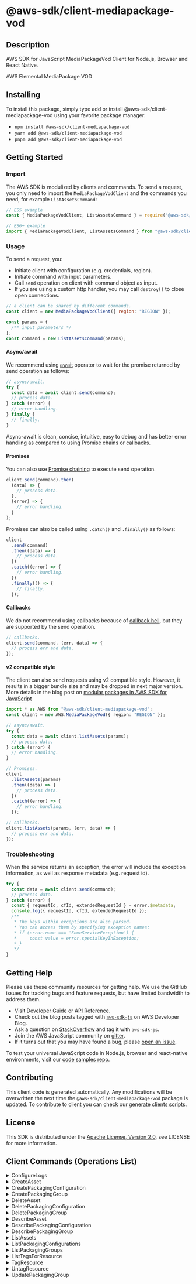 <!-- generated file, do not edit directly -->

# @aws-sdk/client-mediapackage-vod

## Description

AWS SDK for JavaScript MediaPackageVod Client for Node.js, Browser and React Native.

AWS Elemental MediaPackage VOD

## Installing

To install this package, simply type add or install @aws-sdk/client-mediapackage-vod
using your favorite package manager:

- `npm install @aws-sdk/client-mediapackage-vod`
- `yarn add @aws-sdk/client-mediapackage-vod`
- `pnpm add @aws-sdk/client-mediapackage-vod`

## Getting Started

### Import

The AWS SDK is modulized by clients and commands.
To send a request, you only need to import the `MediaPackageVodClient` and
the commands you need, for example `ListAssetsCommand`:

```js
// ES5 example
const { MediaPackageVodClient, ListAssetsCommand } = require("@aws-sdk/client-mediapackage-vod");
```

```ts
// ES6+ example
import { MediaPackageVodClient, ListAssetsCommand } from "@aws-sdk/client-mediapackage-vod";
```

### Usage

To send a request, you:

- Initiate client with configuration (e.g. credentials, region).
- Initiate command with input parameters.
- Call `send` operation on client with command object as input.
- If you are using a custom http handler, you may call `destroy()` to close open connections.

```js
// a client can be shared by different commands.
const client = new MediaPackageVodClient({ region: "REGION" });

const params = {
  /** input parameters */
};
const command = new ListAssetsCommand(params);
```

#### Async/await

We recommend using [await](https://developer.mozilla.org/en-US/docs/Web/JavaScript/Reference/Operators/await)
operator to wait for the promise returned by send operation as follows:

```js
// async/await.
try {
  const data = await client.send(command);
  // process data.
} catch (error) {
  // error handling.
} finally {
  // finally.
}
```

Async-await is clean, concise, intuitive, easy to debug and has better error handling
as compared to using Promise chains or callbacks.

#### Promises

You can also use [Promise chaining](https://developer.mozilla.org/en-US/docs/Web/JavaScript/Guide/Using_promises#chaining)
to execute send operation.

```js
client.send(command).then(
  (data) => {
    // process data.
  },
  (error) => {
    // error handling.
  }
);
```

Promises can also be called using `.catch()` and `.finally()` as follows:

```js
client
  .send(command)
  .then((data) => {
    // process data.
  })
  .catch((error) => {
    // error handling.
  })
  .finally(() => {
    // finally.
  });
```

#### Callbacks

We do not recommend using callbacks because of [callback hell](http://callbackhell.com/),
but they are supported by the send operation.

```js
// callbacks.
client.send(command, (err, data) => {
  // process err and data.
});
```

#### v2 compatible style

The client can also send requests using v2 compatible style.
However, it results in a bigger bundle size and may be dropped in next major version. More details in the blog post
on [modular packages in AWS SDK for JavaScript](https://aws.amazon.com/blogs/developer/modular-packages-in-aws-sdk-for-javascript/)

```ts
import * as AWS from "@aws-sdk/client-mediapackage-vod";
const client = new AWS.MediaPackageVod({ region: "REGION" });

// async/await.
try {
  const data = await client.listAssets(params);
  // process data.
} catch (error) {
  // error handling.
}

// Promises.
client
  .listAssets(params)
  .then((data) => {
    // process data.
  })
  .catch((error) => {
    // error handling.
  });

// callbacks.
client.listAssets(params, (err, data) => {
  // process err and data.
});
```

### Troubleshooting

When the service returns an exception, the error will include the exception information,
as well as response metadata (e.g. request id).

```js
try {
  const data = await client.send(command);
  // process data.
} catch (error) {
  const { requestId, cfId, extendedRequestId } = error.$metadata;
  console.log({ requestId, cfId, extendedRequestId });
  /**
   * The keys within exceptions are also parsed.
   * You can access them by specifying exception names:
   * if (error.name === 'SomeServiceException') {
   *     const value = error.specialKeyInException;
   * }
   */
}
```

## Getting Help

Please use these community resources for getting help.
We use the GitHub issues for tracking bugs and feature requests, but have limited bandwidth to address them.

- Visit [Developer Guide](https://docs.aws.amazon.com/sdk-for-javascript/v3/developer-guide/welcome.html)
  or [API Reference](https://docs.aws.amazon.com/AWSJavaScriptSDK/v3/latest/index.html).
- Check out the blog posts tagged with [`aws-sdk-js`](https://aws.amazon.com/blogs/developer/tag/aws-sdk-js/)
  on AWS Developer Blog.
- Ask a question on [StackOverflow](https://stackoverflow.com/questions/tagged/aws-sdk-js) and tag it with `aws-sdk-js`.
- Join the AWS JavaScript community on [gitter](https://gitter.im/aws/aws-sdk-js-v3).
- If it turns out that you may have found a bug, please [open an issue](https://github.com/aws/aws-sdk-js-v3/issues/new/choose).

To test your universal JavaScript code in Node.js, browser and react-native environments,
visit our [code samples repo](https://github.com/aws-samples/aws-sdk-js-tests).

## Contributing

This client code is generated automatically. Any modifications will be overwritten the next time the `@aws-sdk/client-mediapackage-vod` package is updated.
To contribute to client you can check our [generate clients scripts](https://github.com/aws/aws-sdk-js-v3/tree/main/scripts/generate-clients).

## License

This SDK is distributed under the
[Apache License, Version 2.0](http://www.apache.org/licenses/LICENSE-2.0),
see LICENSE for more information.

## Client Commands (Operations List)

<details>
<summary>
ConfigureLogs
</summary>

[Command API Reference](https://docs.aws.amazon.com/AWSJavaScriptSDK/v3/latest/client/mediapackage-vod/command/ConfigureLogsCommand/) / [Input](https://docs.aws.amazon.com/AWSJavaScriptSDK/v3/latest/Package/-aws-sdk-client-mediapackage-vod/Interface/ConfigureLogsCommandInput/) / [Output](https://docs.aws.amazon.com/AWSJavaScriptSDK/v3/latest/Package/-aws-sdk-client-mediapackage-vod/Interface/ConfigureLogsCommandOutput/)

</details>
<details>
<summary>
CreateAsset
</summary>

[Command API Reference](https://docs.aws.amazon.com/AWSJavaScriptSDK/v3/latest/client/mediapackage-vod/command/CreateAssetCommand/) / [Input](https://docs.aws.amazon.com/AWSJavaScriptSDK/v3/latest/Package/-aws-sdk-client-mediapackage-vod/Interface/CreateAssetCommandInput/) / [Output](https://docs.aws.amazon.com/AWSJavaScriptSDK/v3/latest/Package/-aws-sdk-client-mediapackage-vod/Interface/CreateAssetCommandOutput/)

</details>
<details>
<summary>
CreatePackagingConfiguration
</summary>

[Command API Reference](https://docs.aws.amazon.com/AWSJavaScriptSDK/v3/latest/client/mediapackage-vod/command/CreatePackagingConfigurationCommand/) / [Input](https://docs.aws.amazon.com/AWSJavaScriptSDK/v3/latest/Package/-aws-sdk-client-mediapackage-vod/Interface/CreatePackagingConfigurationCommandInput/) / [Output](https://docs.aws.amazon.com/AWSJavaScriptSDK/v3/latest/Package/-aws-sdk-client-mediapackage-vod/Interface/CreatePackagingConfigurationCommandOutput/)

</details>
<details>
<summary>
CreatePackagingGroup
</summary>

[Command API Reference](https://docs.aws.amazon.com/AWSJavaScriptSDK/v3/latest/client/mediapackage-vod/command/CreatePackagingGroupCommand/) / [Input](https://docs.aws.amazon.com/AWSJavaScriptSDK/v3/latest/Package/-aws-sdk-client-mediapackage-vod/Interface/CreatePackagingGroupCommandInput/) / [Output](https://docs.aws.amazon.com/AWSJavaScriptSDK/v3/latest/Package/-aws-sdk-client-mediapackage-vod/Interface/CreatePackagingGroupCommandOutput/)

</details>
<details>
<summary>
DeleteAsset
</summary>

[Command API Reference](https://docs.aws.amazon.com/AWSJavaScriptSDK/v3/latest/client/mediapackage-vod/command/DeleteAssetCommand/) / [Input](https://docs.aws.amazon.com/AWSJavaScriptSDK/v3/latest/Package/-aws-sdk-client-mediapackage-vod/Interface/DeleteAssetCommandInput/) / [Output](https://docs.aws.amazon.com/AWSJavaScriptSDK/v3/latest/Package/-aws-sdk-client-mediapackage-vod/Interface/DeleteAssetCommandOutput/)

</details>
<details>
<summary>
DeletePackagingConfiguration
</summary>

[Command API Reference](https://docs.aws.amazon.com/AWSJavaScriptSDK/v3/latest/client/mediapackage-vod/command/DeletePackagingConfigurationCommand/) / [Input](https://docs.aws.amazon.com/AWSJavaScriptSDK/v3/latest/Package/-aws-sdk-client-mediapackage-vod/Interface/DeletePackagingConfigurationCommandInput/) / [Output](https://docs.aws.amazon.com/AWSJavaScriptSDK/v3/latest/Package/-aws-sdk-client-mediapackage-vod/Interface/DeletePackagingConfigurationCommandOutput/)

</details>
<details>
<summary>
DeletePackagingGroup
</summary>

[Command API Reference](https://docs.aws.amazon.com/AWSJavaScriptSDK/v3/latest/client/mediapackage-vod/command/DeletePackagingGroupCommand/) / [Input](https://docs.aws.amazon.com/AWSJavaScriptSDK/v3/latest/Package/-aws-sdk-client-mediapackage-vod/Interface/DeletePackagingGroupCommandInput/) / [Output](https://docs.aws.amazon.com/AWSJavaScriptSDK/v3/latest/Package/-aws-sdk-client-mediapackage-vod/Interface/DeletePackagingGroupCommandOutput/)

</details>
<details>
<summary>
DescribeAsset
</summary>

[Command API Reference](https://docs.aws.amazon.com/AWSJavaScriptSDK/v3/latest/client/mediapackage-vod/command/DescribeAssetCommand/) / [Input](https://docs.aws.amazon.com/AWSJavaScriptSDK/v3/latest/Package/-aws-sdk-client-mediapackage-vod/Interface/DescribeAssetCommandInput/) / [Output](https://docs.aws.amazon.com/AWSJavaScriptSDK/v3/latest/Package/-aws-sdk-client-mediapackage-vod/Interface/DescribeAssetCommandOutput/)

</details>
<details>
<summary>
DescribePackagingConfiguration
</summary>

[Command API Reference](https://docs.aws.amazon.com/AWSJavaScriptSDK/v3/latest/client/mediapackage-vod/command/DescribePackagingConfigurationCommand/) / [Input](https://docs.aws.amazon.com/AWSJavaScriptSDK/v3/latest/Package/-aws-sdk-client-mediapackage-vod/Interface/DescribePackagingConfigurationCommandInput/) / [Output](https://docs.aws.amazon.com/AWSJavaScriptSDK/v3/latest/Package/-aws-sdk-client-mediapackage-vod/Interface/DescribePackagingConfigurationCommandOutput/)

</details>
<details>
<summary>
DescribePackagingGroup
</summary>

[Command API Reference](https://docs.aws.amazon.com/AWSJavaScriptSDK/v3/latest/client/mediapackage-vod/command/DescribePackagingGroupCommand/) / [Input](https://docs.aws.amazon.com/AWSJavaScriptSDK/v3/latest/Package/-aws-sdk-client-mediapackage-vod/Interface/DescribePackagingGroupCommandInput/) / [Output](https://docs.aws.amazon.com/AWSJavaScriptSDK/v3/latest/Package/-aws-sdk-client-mediapackage-vod/Interface/DescribePackagingGroupCommandOutput/)

</details>
<details>
<summary>
ListAssets
</summary>

[Command API Reference](https://docs.aws.amazon.com/AWSJavaScriptSDK/v3/latest/client/mediapackage-vod/command/ListAssetsCommand/) / [Input](https://docs.aws.amazon.com/AWSJavaScriptSDK/v3/latest/Package/-aws-sdk-client-mediapackage-vod/Interface/ListAssetsCommandInput/) / [Output](https://docs.aws.amazon.com/AWSJavaScriptSDK/v3/latest/Package/-aws-sdk-client-mediapackage-vod/Interface/ListAssetsCommandOutput/)

</details>
<details>
<summary>
ListPackagingConfigurations
</summary>

[Command API Reference](https://docs.aws.amazon.com/AWSJavaScriptSDK/v3/latest/client/mediapackage-vod/command/ListPackagingConfigurationsCommand/) / [Input](https://docs.aws.amazon.com/AWSJavaScriptSDK/v3/latest/Package/-aws-sdk-client-mediapackage-vod/Interface/ListPackagingConfigurationsCommandInput/) / [Output](https://docs.aws.amazon.com/AWSJavaScriptSDK/v3/latest/Package/-aws-sdk-client-mediapackage-vod/Interface/ListPackagingConfigurationsCommandOutput/)

</details>
<details>
<summary>
ListPackagingGroups
</summary>

[Command API Reference](https://docs.aws.amazon.com/AWSJavaScriptSDK/v3/latest/client/mediapackage-vod/command/ListPackagingGroupsCommand/) / [Input](https://docs.aws.amazon.com/AWSJavaScriptSDK/v3/latest/Package/-aws-sdk-client-mediapackage-vod/Interface/ListPackagingGroupsCommandInput/) / [Output](https://docs.aws.amazon.com/AWSJavaScriptSDK/v3/latest/Package/-aws-sdk-client-mediapackage-vod/Interface/ListPackagingGroupsCommandOutput/)

</details>
<details>
<summary>
ListTagsForResource
</summary>

[Command API Reference](https://docs.aws.amazon.com/AWSJavaScriptSDK/v3/latest/client/mediapackage-vod/command/ListTagsForResourceCommand/) / [Input](https://docs.aws.amazon.com/AWSJavaScriptSDK/v3/latest/Package/-aws-sdk-client-mediapackage-vod/Interface/ListTagsForResourceCommandInput/) / [Output](https://docs.aws.amazon.com/AWSJavaScriptSDK/v3/latest/Package/-aws-sdk-client-mediapackage-vod/Interface/ListTagsForResourceCommandOutput/)

</details>
<details>
<summary>
TagResource
</summary>

[Command API Reference](https://docs.aws.amazon.com/AWSJavaScriptSDK/v3/latest/client/mediapackage-vod/command/TagResourceCommand/) / [Input](https://docs.aws.amazon.com/AWSJavaScriptSDK/v3/latest/Package/-aws-sdk-client-mediapackage-vod/Interface/TagResourceCommandInput/) / [Output](https://docs.aws.amazon.com/AWSJavaScriptSDK/v3/latest/Package/-aws-sdk-client-mediapackage-vod/Interface/TagResourceCommandOutput/)

</details>
<details>
<summary>
UntagResource
</summary>

[Command API Reference](https://docs.aws.amazon.com/AWSJavaScriptSDK/v3/latest/client/mediapackage-vod/command/UntagResourceCommand/) / [Input](https://docs.aws.amazon.com/AWSJavaScriptSDK/v3/latest/Package/-aws-sdk-client-mediapackage-vod/Interface/UntagResourceCommandInput/) / [Output](https://docs.aws.amazon.com/AWSJavaScriptSDK/v3/latest/Package/-aws-sdk-client-mediapackage-vod/Interface/UntagResourceCommandOutput/)

</details>
<details>
<summary>
UpdatePackagingGroup
</summary>

[Command API Reference](https://docs.aws.amazon.com/AWSJavaScriptSDK/v3/latest/client/mediapackage-vod/command/UpdatePackagingGroupCommand/) / [Input](https://docs.aws.amazon.com/AWSJavaScriptSDK/v3/latest/Package/-aws-sdk-client-mediapackage-vod/Interface/UpdatePackagingGroupCommandInput/) / [Output](https://docs.aws.amazon.com/AWSJavaScriptSDK/v3/latest/Package/-aws-sdk-client-mediapackage-vod/Interface/UpdatePackagingGroupCommandOutput/)

</details>
